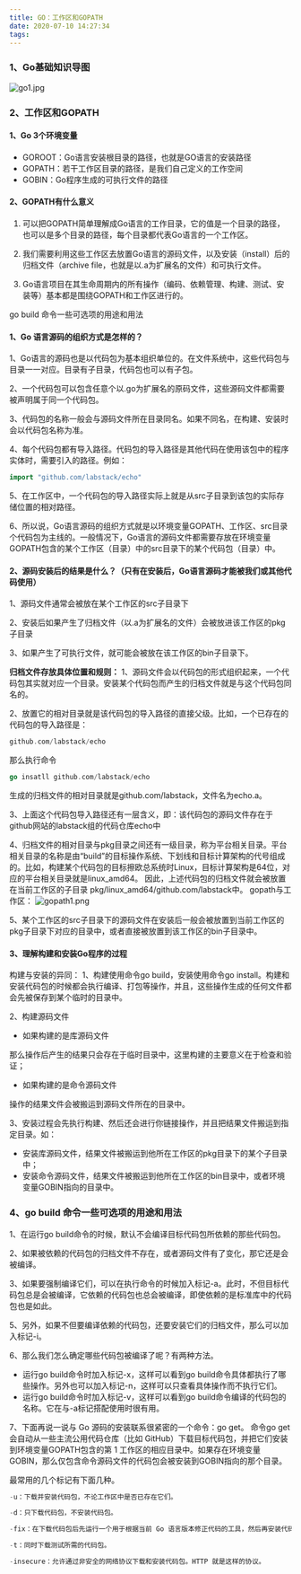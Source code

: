```yaml
---
title: GO：工作区和GOPATH
date: 2020-07-10 14:27:34
tags:
---
```

### 1、Go基础知识导图
![go1.jpg](./go1.jpg)

### 2、工作区和GOPATH
#### 1、Go 3个环境变量

 - GOROOT：Go语言安装根目录的路径，也就是GO语言的安装路径
 - GOPATH：若干工作区目录的路径，是我们自己定义的工作空间
 - GOBIN：Go程序生成的可执行文件的路径

#### 2、GOPATH有什么意义

 1. 可以把GOPATH简单理解成Go语言的工作目录，它的值是一个目录的路径，也可以是多个目录的路径，每个目录都代表Go语言的一个工作区。
 
 2. 我们需要利用这些工作区去放置Go语言的源码文件，以及安装（install）后的归档文件（archive file，也就是以.a为扩展名的文件）和可执行文件。
 
 3. Go语言项目在其生命周期内的所有操作（编码、依赖管理、构建、测试、安装等）基本都是围绕GOPATH和工作区进行的。

go build 命令一些可选项的用途和用法
#### 1、Go 语言源码的组织方式是怎样的？
1、Go语言的源码也是以代码包为基本组织单位的。在文件系统中，这些代码包与目录一一对应。目录有子目录，代码包也可以有子包。

2、一个代码包可以包含任意个以.go为扩展名的原码文件，这些源码文件都需要被声明属于同一个代码包。

3、代码包的名称一般会与源码文件所在目录同名。如果不同名，在构建、安装时会以代码包名称为准。

4、每个代码包都有导入路径。代码包的导入路径是其他代码在使用该包中的程序实体时，需要引入的路径。例如：
```go
import "github.com/labstack/echo"
```
5、在工作区中，一个代码包的导入路径实际上就是从src子目录到该包的实际存储位置的相对路径。

6、所以说，Go语言源码的组织方式就是以环境变量GOPATH、工作区、src目录个代码包为主线的。一般情况下，Go语言的源码文件都需要存放在环境变量GOPATH包含的某个工作区（目录）中的src目录下的某个代码包（目录）中。

#### 2、源码安装后的结果是什么？（只有在安装后，Go语言源码才能被我们或其他代码使用）
1、源码文件通常会被放在某个工作区的src子目录下

2、安装后如果产生了归档文件（以.a为扩展名的文件）会被放进该工作区的pkg子目录

3、如果产生了可执行文件，就可能会被放在该工作区的bin子目录下。

**归档文件存放具体位置和规则：**
1、源码文件会以代码包的形式组织起来，一个代码包其实就对应一个目录。安装某个代码包而产生的归档文件就是与这个代码包同名的。

2、放置它的相对目录就是该代码包的导入路径的直接父级。比如，一个已存在的代码包的导入路径是：
```go
github.com/labstack/echo
```
那么执行命令
```go
go insatll github.com/labstack/echo
```
生成的归档文件的相对目录就是github.com/labstack，文件名为echo.a。

3、上面这个代码包导入路径还有一层含义，即：该代码包的源码文件存在于github网站的labstack组的代码仓库echo中

4、归档文件的相对目录与pkg目录之间还有一级目录，称为平台相关目录。平台相关目录的名称是由“build”的目标操作系统、下划线和目标计算架构的代号组成的。比如，构建某个代码包的目标擦欧总系统时Linux，目标计算架构是64位，对应的平台相关目录就是linux_amd64。
因此，上述代码包的归档文件就会被放置在当前工作区的子目录
pkg/linux_amd64/github.com/labstack中。
gopath与工作区：
![gopath1.png](./gopath1.png)

5、某个工作区的src子目录下的源码文件在安装后一般会被放置到当前工作区的pkg子目录下对应的目录中，或者直接被放置到该工作区的bin子目录中。

#### 3、理解构建和安装Go程序的过程
构建与安装的异同：
1、构建使用命令go build，安装使用命令go install。构建和安装代码包的时候都会执行编译、打包等操作，并且，这些操作生成的任何文件都会先被保存到某个临时的目录中。

2、构建源码文件

 - 如果构建的是库源码文件

那么操作后产生的结果只会存在于临时目录中，这里构建的主要意义在于检查和验证；

 - 如果构建的是命令源码文件

操作的结果文件会被搬运到源码文件所在的目录中。

3、安装过程会先执行构建、然后还会进行你链接操作，并且把结果文件搬运到指定目录。如：

 - 安装库源码文件，结果文件被搬运到他所在工作区的pkg目录下的某个子目录中；
 - 安装命令源码文件，结果文件被搬运到他所在工作区的bin目录中，或者环境变量GOBIN指向的目录中。

### 4、go build 命令一些可选项的用途和用法
1、在运行go build命令的时候，默认不会编译目标代码包所依赖的那些代码包。

2、如果被依赖的代码包的归档文件不存在，或者源码文件有了变化，那它还是会被编译。

3、如果要强制编译它们，可以在执行命令的时候加入标记-a。此时，不但目标代码包总是会被编译，它依赖的代码包也总会被编译，即使依赖的是标准库中的代码包也是如此。

5、另外，如果不但要编译依赖的代码包，还要安装它们的归档文件，那么可以加入标记-i。

6、那么我们怎么确定哪些代码包被编译了呢？有两种方法。

 - 运行go build命令时加入标记-x，这样可以看到go build命令具体都执行了哪些操作。另外也可以加入标记-n，这样可以只查看具体操作而不执行它们。
 - 运行go build命令时加入标记-v，这样可以看到go build命令编译的代码包的名称。它在与-a标记搭配使用时很有用。

7、下面再说一说与 Go 源码的安装联系很紧密的一个命令：go get。
命令go get会自动从一些主流公用代码仓库（比如 GitHub）下载目标代码包，并把它们安装到环境变量GOPATH包含的第 1 工作区的相应目录中。如果存在环境变量GOBIN，那么仅包含命令源码文件的代码包会被安装到GOBIN指向的那个目录。

最常用的几个标记有下面几种。
```go
-u：下载并安装代码包，不论工作区中是否已存在它们。

-d：只下载代码包，不安装代码包。

-fix：在下载代码包后先运行一个用于根据当前 Go 语言版本修正代码的工具，然后再安装代码包。

-t：同时下载测试所需的代码包。

-insecure：允许通过非安全的网络协议下载和安装代码包。HTTP 就是这样的协议。
```
